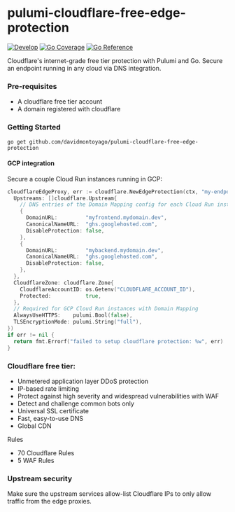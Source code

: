 # pulumi-cloudflare-free-edge-protection

[![Develop](https://github.com/davidmontoyago/pulumi-cloudflare-free-edge-protection/actions/workflows/develop.yaml/badge.svg)](https://github.com/davidmontoyago/pulumi-cloudflare-free-edge-protection/actions/workflows/develop.yaml) [![Go Coverage](https://raw.githubusercontent.com/wiki/davidmontoyago/pulumi-cloudflare-free-edge-protection/coverage.svg)](https://raw.githack.com/wiki/davidmontoyago/pulumi-cloudflare-free-edge-protection/coverage.html) [![Go Reference](https://pkg.go.dev/badge/github.com/davidmontoyago/pulumi-cloudflare-free-edge-protection.svg)](https://pkg.go.dev/github.com/davidmontoyago/pulumi-cloudflare-free-edge-protection)

Cloudflare's internet-grade free tier protection with Pulumi and Go. Secure an endpoint running in any cloud via DNS integration.

### Pre-requisites
- A cloudflare free tier account
- A domain registered with cloudflare

### Getting Started

```
go get github.com/davidmontoyago/pulumi-cloudflare-free-edge-protection
```
#### GCP integration

Secure a couple Cloud Run instances running in GCP:

```go
cloudflareEdgeProxy, err := cloudflare.NewEdgeProtection(ctx, "my-endpoint-edge-waf", &cloudflare.EdgeProtectionArgs{
  Upstreams: []cloudflare.Upstream{
    // DNS entries of the Domain Mapping config for each Cloud Run instance
    {
      DomainURL:         "myfrontend.mydomain.dev",
      CanonicalNameURL:  "ghs.googlehosted.com",
      DisableProtection: false,
    },
    {
      DomainURL:         "mybackend.mydomain.dev",
      CanonicalNameURL:  "ghs.googlehosted.com",
      DisableProtection: false,
    },
  },
  CloudflareZone: cloudflare.Zone{
    CloudflareAccountID: os.Getenv("CLOUDFLARE_ACCOUNT_ID"),
    Protected:           true,
  },
  // Required for GCP Cloud Run instances with Domain Mapping
  AlwaysUseHTTPS:    pulumi.Bool(false),
  TLSEncryptionMode: pulumi.String("full"),
})
if err != nil {
  return fmt.Errorf("failed to setup cloudflare protection: %w", err)
}
```

### Cloudflare free tier:

- Unmetered application layer DDoS protection
- IP-based rate limiting
- Protect against high severity and widespread vulnerabilities with WAF
- Detect and challenge common bots only
- Universal SSL certificate
- Fast, easy-to-use DNS
- Global CDN

Rules
- 70 Cloudflare Rules
- 5 WAF Rules

### Upstream security

Make sure the upstream services allow-list Cloudflare IPs to only allow traffic from the edge proxies.

